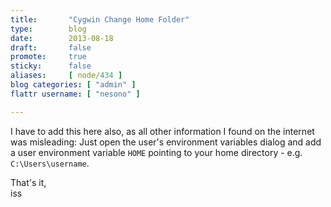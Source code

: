 ```yaml
---
title:       "Cygwin Change Home Folder"
type:        blog
date:        2013-08-18
draft:       false
promote:     true
sticky:      false
aliases:     [ node/434 ]
blog categories: [ "admin" ]
flattr username: [ "nesono" ]

---
```


I have to add this here also, as all other information I found on the internet was misleading:
Just open the user's environment variables dialog and add a user environment variable `HOME` pointing to your home directory - e.g. `C:\Users\username`.

That's it,  
iss

